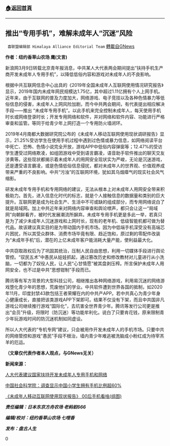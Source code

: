 ###  [:house:返回首頁](https://github.com/ourhimalayas/txt)
---

## 推出“专用手机”，难解未成年人“沉迷”风险
` 喜联盟编辑部 Himalaya Alliance Editorial Team` [轉載自GNews](https://gnews.org/zh-hans/962159/)

**作者：纽约香草山农场  鹰(文言)**

新浪网3月9日转载北京青年报消息，中共某人大代表两会期间提出“扶持手机生产商开发未成年人专用手机”，以降低低俗内容和游戏对未成年人的不良影响。

根据中共互联网信息中心出具的《2019年全国未成年人互联网使用情况研究报告》显示，2019年国内未成年网民规模达1.75亿，其中超过1.11亿拥有个人上网手机。近年来，由于互联网的普及力度加大，网络游戏、电子竞技以及各种色情暴力等低俗信息的侵害，未成年人上网风险加剧，而今中共两会期间，有代表提出相应解决手段——推出 “未成年专用手机”。以此手机来完全控制未成年人，每天使用手机时长或网络登录时长；开发专用网络和软件，并对网络和软件内容、功能进行严格审查和监管。等同于给青少年上网打造一个专用防火墙闭环。

2019年4月南都大数据研究院公布的《未成年人移动互联网使用现状调研报告》显示，21.25%受访学生在使用手机过程中遇到过色情或暴力信息，如网络阅读平台中死亡、恐怖、色情小说完全开放，游戏APP中低俗内容弹窗等；12.47%的受访学生遭受过网络欺凌，如组团游戏中受到语言霸凌，语音助手软件推出的聊天交友涉黄等。这些现状都揭示着未成年人的用网安全现状实为严峻，无论是沉迷游戏，还是遭受语言霸凌，或是色情低俗信息侵扰，都对未成年人的世界观、价值观养成带来严重的不良影响。中共“污浊”的互联网环境，犹如其乌烟瘴气的现实社会风气缩影。

研发未成年专用手机和专用网络的建议，无法从根本上对未成年人用网安全带来积极助力。首先，进入信息化时代的标志，就是个人接触信息的数据量和类别的巨大提升。互联网更是成为社会生产、生活中不可或缺的组成部分，而专用网络说白了就是局域网。加上中共近年来对网络内容审查和舆论噤声，都只会让这一“局域网”向朝鲜看齐，被时代发展潮流所摒弃。未成年专用手机更是多此一举，若真只是为了减少未成年人沉迷游戏和上网时长，现有的老年机、低级智能机都可做为替代品。故该建议真实目的是为带动国内手机市场。因为中低端手机深受没有高端芯片困扰，所以其受众群体、消费市场毕竟有限、趋近饱和，原过剩的零配件改装为“未成年手机”后，潜在的上亿未成年客户能消耗大量产能，使利益最大化。

中共窃取政权后为了巩固其统治，压制人民自由思想，利用一切媒体手段进行舆论管控。“驭民五术”中愚民从娃娃抓起，通过篡改历史和修改教材对儿童进行从小洗脑，一切都为了奴役人民，让人民“心甘情愿”被其盘剥压榨。所言保护未成年人用网安全，也不过是中共“思想钳制”手段而已。

腾讯等有军方背景的大型科技公司，相继推出各种网络游戏，利用易沉迷的网络游戏堕化青少年的思想，荒废他们的学业。中共软件遭到世界各国的抵制，如2020年11月，印度封禁43款包括王者荣耀在内的中共产APP。若中共真心为青少年身心健康成长，直接把该类游戏APP下架即可。结果不仅没有下架，而且中共国非凡游戏公司继续推行游戏“国际化”，去坑害全世界青少年。腾讯等发行公司更是推出“会员”升级，将限时（防沉迷）等功能牟利化。说白了只要肯花钱，原来限制青少年玩游戏时间的防沉迷机制如同虚设。

所以人大代表的“专机专网”建议，只会被用作开发未成年人的手机市场。只要中共的网络管控和游戏“愚民”手段不根治，墙内青少年难逃被洗脑成小粉红成为待宰羔羊的厄运。

**（文章仅代表作者本人观点，与GNews无关）**

**新闻来源：**

[人大代表建议国家扶持开发未成年人专用手机和网络](https://news.sina.com.cn/c/2021-03-09/doc-ikknscsh9623122.shtml)

[中国社会科学院：调查显示中国小学生拥有手机比例超60%](https://www.sohu.com/a/253072308_263856)

[《未成年人移动互联网使用现状报告》 00后手机看啥(组图)](http://www.alexue.com/jiatingjiaoyu/2019-08-01/2019080112171.html)

***责任编辑：日本东京方舟农场 老蚂蚁666***

***编辑/校对：纽约香草山农场 七哩香***

***发布：盘古人生***

0
